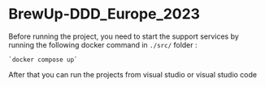 # BrewUp-DDD_Europe_2023

Before running the project, you need to start the support services by running the following docker command in `./src/` folder :

    `docker compose up`

After that you can run the projects from visual studio or visual studio code

